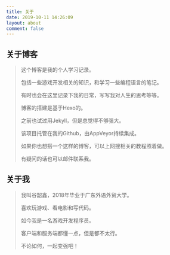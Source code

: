 ```yaml
---
title: 关于
date: 2019-10-11 14:26:09
layout: about
comment: false
---
```


## 关于博客

> 这个博客是我的个人学习记录。
>
> 包括一些游戏开发相关的知识，和学习一些编程语言的笔记。
>
> 有时也会在这里记录下我的日常，写写我对人生的思考等等。
>
> 博客的搭建是基于Hexo的。
>
> 之前也试过用Jekyll，但是总觉得不够强大。
>
> 该项目托管在我的Github，由AppVeyor持续集成。
>
> 如果你也想搭一个这样的博客，可以上网搜相关的教程照着做。
>
> 有疑问的话也可以邮件联系我。

## 关于我

> 我叫谷韶鑫，2018年毕业于广东外语外贸大学。
>
> 喜欢玩游戏、看电影和写代码。
>
> 如今我是一名游戏开发程序员。
>
> 客户端和服务端都懂一点，但是都不太行。
>
> 不论如何，一起变强吧！